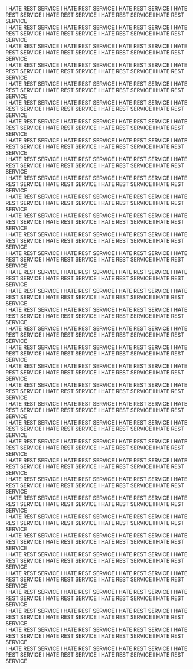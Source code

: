 I HATE REST SERVICE   I HATE REST SERVICE   I HATE REST SERVICE   I HATE REST SERVICE   I HATE REST SERVICE   I HATE REST SERVICE   I HATE REST SERVICE   
I HATE REST SERVICE   I HATE REST SERVICE   I HATE REST SERVICE   I HATE REST SERVICE   I HATE REST SERVICE   I HATE REST SERVICE   I HATE REST SERVICE   
I HATE REST SERVICE   I HATE REST SERVICE   I HATE REST SERVICE   I HATE REST SERVICE   I HATE REST SERVICE   I HATE REST SERVICE   I HATE REST SERVICE   
I HATE REST SERVICE   I HATE REST SERVICE   I HATE REST SERVICE   I HATE REST SERVICE   I HATE REST SERVICE   I HATE REST SERVICE   I HATE REST SERVICE   
I HATE REST SERVICE   I HATE REST SERVICE   I HATE REST SERVICE   I HATE REST SERVICE   I HATE REST SERVICE   I HATE REST SERVICE   I HATE REST SERVICE   
I HATE REST SERVICE   I HATE REST SERVICE   I HATE REST SERVICE   I HATE REST SERVICE   I HATE REST SERVICE   I HATE REST SERVICE   I HATE REST SERVICE   
I HATE REST SERVICE   I HATE REST SERVICE   I HATE REST SERVICE   I HATE REST SERVICE   I HATE REST SERVICE   I HATE REST SERVICE   I HATE REST SERVICE   
I HATE REST SERVICE   I HATE REST SERVICE   I HATE REST SERVICE   I HATE REST SERVICE   I HATE REST SERVICE   I HATE REST SERVICE   I HATE REST SERVICE   
I HATE REST SERVICE   I HATE REST SERVICE   I HATE REST SERVICE   I HATE REST SERVICE   I HATE REST SERVICE   I HATE REST SERVICE   I HATE REST SERVICE   
I HATE REST SERVICE   I HATE REST SERVICE   I HATE REST SERVICE   I HATE REST SERVICE   I HATE REST SERVICE   I HATE REST SERVICE   I HATE REST SERVICE   
I HATE REST SERVICE   I HATE REST SERVICE   I HATE REST SERVICE   I HATE REST SERVICE   I HATE REST SERVICE   I HATE REST SERVICE   I HATE REST SERVICE   
I HATE REST SERVICE   I HATE REST SERVICE   I HATE REST SERVICE   I HATE REST SERVICE   I HATE REST SERVICE   I HATE REST SERVICE   I HATE REST SERVICE   
I HATE REST SERVICE   I HATE REST SERVICE   I HATE REST SERVICE   I HATE REST SERVICE   I HATE REST SERVICE   I HATE REST SERVICE   I HATE REST SERVICE   
I HATE REST SERVICE   I HATE REST SERVICE   I HATE REST SERVICE   I HATE REST SERVICE   I HATE REST SERVICE   I HATE REST SERVICE   I HATE REST SERVICE   
I HATE REST SERVICE   I HATE REST SERVICE   I HATE REST SERVICE   I HATE REST SERVICE   I HATE REST SERVICE   I HATE REST SERVICE   I HATE REST SERVICE   
I HATE REST SERVICE   I HATE REST SERVICE   I HATE REST SERVICE   I HATE REST SERVICE   I HATE REST SERVICE   I HATE REST SERVICE   I HATE REST SERVICE   
I HATE REST SERVICE   I HATE REST SERVICE   I HATE REST SERVICE   I HATE REST SERVICE   I HATE REST SERVICE   I HATE REST SERVICE   I HATE REST SERVICE   
I HATE REST SERVICE   I HATE REST SERVICE   I HATE REST SERVICE   I HATE REST SERVICE   I HATE REST SERVICE   I HATE REST SERVICE   I HATE REST SERVICE   
I HATE REST SERVICE   I HATE REST SERVICE   I HATE REST SERVICE   I HATE REST SERVICE   I HATE REST SERVICE   I HATE REST SERVICE   I HATE REST SERVICE   
I HATE REST SERVICE   I HATE REST SERVICE   I HATE REST SERVICE   I HATE REST SERVICE   I HATE REST SERVICE   I HATE REST SERVICE   I HATE REST SERVICE   
I HATE REST SERVICE   I HATE REST SERVICE   I HATE REST SERVICE   I HATE REST SERVICE   I HATE REST SERVICE   I HATE REST SERVICE   I HATE REST SERVICE   
I HATE REST SERVICE   I HATE REST SERVICE   I HATE REST SERVICE   I HATE REST SERVICE   I HATE REST SERVICE   I HATE REST SERVICE   I HATE REST SERVICE   
I HATE REST SERVICE   I HATE REST SERVICE   I HATE REST SERVICE   I HATE REST SERVICE   I HATE REST SERVICE   I HATE REST SERVICE   I HATE REST SERVICE   
I HATE REST SERVICE   I HATE REST SERVICE   I HATE REST SERVICE   I HATE REST SERVICE   I HATE REST SERVICE   I HATE REST SERVICE   I HATE REST SERVICE   
I HATE REST SERVICE   I HATE REST SERVICE   I HATE REST SERVICE   I HATE REST SERVICE   I HATE REST SERVICE   I HATE REST SERVICE   I HATE REST SERVICE   
I HATE REST SERVICE   I HATE REST SERVICE   I HATE REST SERVICE   I HATE REST SERVICE   I HATE REST SERVICE   I HATE REST SERVICE   I HATE REST SERVICE   
I HATE REST SERVICE   I HATE REST SERVICE   I HATE REST SERVICE   I HATE REST SERVICE   I HATE REST SERVICE   I HATE REST SERVICE   I HATE REST SERVICE   
I HATE REST SERVICE   I HATE REST SERVICE   I HATE REST SERVICE   I HATE REST SERVICE   I HATE REST SERVICE   I HATE REST SERVICE   I HATE REST SERVICE   
I HATE REST SERVICE   I HATE REST SERVICE   I HATE REST SERVICE   I HATE REST SERVICE   I HATE REST SERVICE   I HATE REST SERVICE   I HATE REST SERVICE   
I HATE REST SERVICE   I HATE REST SERVICE   I HATE REST SERVICE   I HATE REST SERVICE   I HATE REST SERVICE   I HATE REST SERVICE   I HATE REST SERVICE   
I HATE REST SERVICE   I HATE REST SERVICE   I HATE REST SERVICE   I HATE REST SERVICE   I HATE REST SERVICE   I HATE REST SERVICE   I HATE REST SERVICE   
I HATE REST SERVICE   I HATE REST SERVICE   I HATE REST SERVICE   I HATE REST SERVICE   I HATE REST SERVICE   I HATE REST SERVICE   I HATE REST SERVICE   
I HATE REST SERVICE   I HATE REST SERVICE   I HATE REST SERVICE   I HATE REST SERVICE   I HATE REST SERVICE   I HATE REST SERVICE   I HATE REST SERVICE   
I HATE REST SERVICE   I HATE REST SERVICE   I HATE REST SERVICE   I HATE REST SERVICE   I HATE REST SERVICE   I HATE REST SERVICE   I HATE REST SERVICE   
I HATE REST SERVICE   I HATE REST SERVICE   I HATE REST SERVICE   I HATE REST SERVICE   I HATE REST SERVICE   I HATE REST SERVICE   I HATE REST SERVICE   
